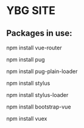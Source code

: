 # YBG SITE

## Packages in use:

npm install vue-router

npm install pug

npm install pug-plain-loader

npm install stylus

npm install stylus-loader

npm install bootstrap-vue

npm install vuex
